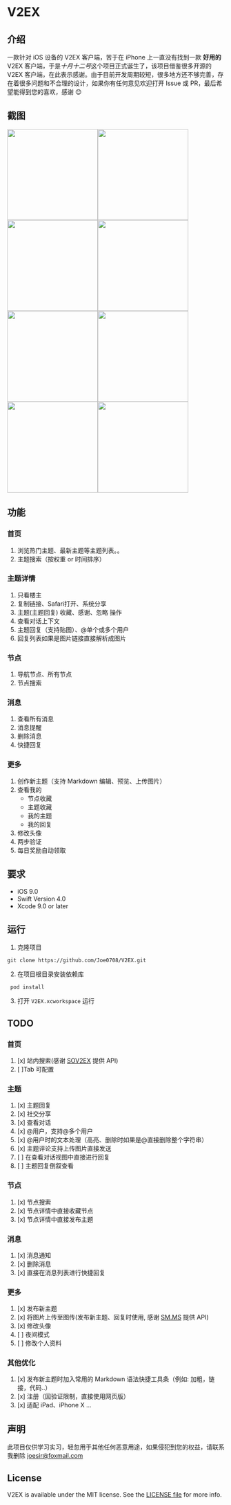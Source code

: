 # V2EX


## 介绍

一款针对 iOS 设备的 V2EX 客户端，苦于在 iPhone 上一直没有找到一款 **好用的** V2EX 客户端，于是*十月十二号*这个项目正式诞生了，该项目借鉴很多开源的 V2EX 客户端，在此表示感谢。由于目前开发周期较短，很多地方还不够完善，存在着很多问题和不合理的设计，如果你有任何意见欢迎打开 Issue 或 PR，最后希望能得到您的喜欢，感谢 😊


## 截图

<img src="https://github.com/Joe0708/V2EX/raw/master/Screenshot/home.png" width="210"><img src="https://github.com/Joe0708/V2EX/raw/master/Screenshot/node.png" width="210"> <img src="https://github.com/Joe0708/V2EX/raw/master/Screenshot/message.png" width="210"><img src="https://github.com/Joe0708/V2EX/raw/master/Screenshot/more.png" width="210">
<img src="https://github.com/Joe0708/V2EX/raw/master/Screenshot/search.png" width="210"><img src="https://github.com/Joe0708/V2EX/raw/master/Screenshot/topicDetail.png" width="210"> <img src="https://github.com/Joe0708/V2EX/raw/master/Screenshot/createTopic.png" width="210"><img src="https://github.com/Joe0708/V2EX/raw/master/Screenshot/login.png" width="210">


## 功能

### 首页
1. 浏览热门主题、最新主题等主题列表。。
2. 主题搜索（按权重 or 时间排序）

### 主题详情
1. 只看楼主
2. 复制链接、Safari打开、系统分享
3. 主题(主题回复) 收藏、感谢、忽略 操作
4. 查看对话上下文
5. 主题回复（支持贴图）、@单个或多个用户
6. 回复列表如果是图片链接直接解析成图片

### 节点
1. 导航节点、所有节点
2. 节点搜索

### 消息
1. 查看所有消息
2. 消息提醒
3. 删除消息
4. 快捷回复

### 更多
1. 创作新主题（支持 Markdown 编辑、预览、上传图片）
2. 查看我的
     - 节点收藏
     - 主题收藏
     - 我的主题
     - 我的回复
3. 修改头像
4. 两步验证
5. 每日奖励自动领取

## 要求

- iOS 9.0
- Swift Version 4.0
- Xcode 9.0 or later


## 运行

1. 克隆项目

```
git clone https://github.com/Joe0708/V2EX.git
```

2. 在项目根目录安装依赖库

```
 pod install 
```
3. 打开 `V2EX.xcworkspace` 运行


## TODO

### 首页
1. [x] 站内搜索(感谢 [SOV2EX](https://github.com/bynil/sov2ex/blob/master/API.md) 提供 API)
2. [ ]Tab 可配置

### 主题
1. [x] 主题回复
2. [x] 社交分享
3. [x] 查看对话
4. [x] @用户，支持@多个用户
5. [x] @用户时的文本处理（高亮、删除时如果是@直接删除整个字符串）
6. [x] 主题评论支持上传图片直接发送
8. [ ] 在查看对话视图中直接进行回复
9. [ ] 主题回复倒叙查看

### 节点
1. [x] 节点搜索
2. [x] 节点详情中直接收藏节点
3. [x] 节点详情中直接发布主题

### 消息
1. [x] 消息通知
2. [x] 删除消息
3. [x] 直接在消息列表进行快捷回复

### 更多
1. [x] 发布新主题
2. [x] 将图片上传至图传(发布新主题、回复时使用, 感谢 [SM.MS](https://sm.ms/doc/) 提供 API)
3. [x] 修改头像
4. [ ] 夜间模式
5. [ ] 修改个人资料

### 其他优化
1. [x] 发布新主题时加入常用的 Markdown 语法快捷工具条（例如: 加粗，链接，代码..）
2. [x] 注册（因验证限制，直接使用网页版）
3. [x] 适配 iPad、iPhone X
...


## 声明

此项目仅供学习实习，轻忽用于其他任何恶意用途，如果侵犯到您的权益，请联系我删除 joesir@foxmail.com

## License

V2EX is available under the MIT license. See the [LICENSE file](https://github.com/Joe0708/V2EX/blob/master/LICENSE) for more info.
